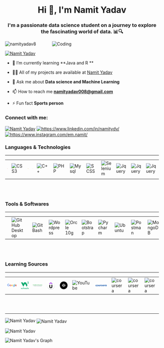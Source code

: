 
<h1 align="center">Hi 👋, I'm Namit Yadav</h1>
<h3 align="center">I'm a passionate data science student on a journey to explore the fascinating world of data. 📊🔍 </h3>
<img align="right" alt="Coding" width="350"src="https://media0.giphy.com/media/CuuSHzuc0O166MRfjt/giphy.gif?cid=ecf05e472lc2r02t0q9a0y0tajxv8mts9b4y11yrojdxdw5r&ep=v1_gifs_search&rid=giphy.gif&ct=g">
<p align="left"> <img src="https://komarev.com/ghpvc/?username=namityadav8&label=Profile%20views&color=0e75b6&style=flat" alt="namityadav8" /> </p>

<p align="left"> <a href="https://twitter.com/namit_ydv" target="blank"><img src="https://img.shields.io/twitter/follow/Namit Yadav?logo=twitter&style=for-the-badge" alt="Namit Yadav" /></a> </p>

- 🌱 I’m currently learning **Java and R **

- 👨‍💻 All of my projects are available at <a href="https://github.com/Namityadav8"> Namit Yadav</a>

- 💬 Ask me about **Data science and Machine Learning**

- 📫 How to reach me **namityadav008@gmail.com**

- ⚡ Fun fact **Sports person**

<h3 align="left">Connect with me:</h3>
<p align="left">
<a href="https://twitter.com/namit_ydv" target="blank"><img align="center" src="https://raw.githubusercontent.com/rahuldkjain/github-profile-readme-generator/master/src/images/icons/Social/twitter.svg" alt="Namit Yadav" height="30" width="40" /></a>
<a href="https://www.linkedin.com/in/namitydv/" target="blank"><img align="center" src="https://raw.githubusercontent.com/rahuldkjain/github-profile-readme-generator/master/src/images/icons/Social/linked-in-alt.svg" alt="https://www.linkedin.com/in/namitydv/" height="30" width="40" /></a>
<a href="https://www.instagram.com/em.namit/" target="blank"><img align="center" src="https://raw.githubusercontent.com/rahuldkjain/github-profile-readme-generator/master/src/images/icons/Social/instagram.svg" alt="https://www.instagram.com/em.namit/" height="30" width="40" /></a>
</p>

### Languages & Technologies

<hr/>

| | | | | | | | | | | | |
| --- | --- | --- | --- | --- | --- | --- | --- | --- | --- | --- | --- |
| <img align="left" alt="HTML5" width="40px" src="https://raw.githubusercontent.com/github/explore/80688e429a7d4ef2fca1e82350fe8e3517d3494d/topics/html/html.png" /> | <img align="left" alt="CSS3" width="40px" src="https://upload.wikimedia.org/wikipedia/commons/d/d5/CSS3_logo_and_wordmark.svg" /> | <img align="left" alt="JavaScript" width="40px" src="https://raw.githubusercontent.com/github/explore/80688e429a7d4ef2fca1e82350fe8e3517d3494d/topics/javascript/javascript.png" /> | <img align="left" alt="Python" width="40px" src="https://raw.githubusercontent.com/github/explore/80688e429a7d4ef2fca1e82350fe8e3517d3494d/topics/python/python.png" /> | <img align="left" alt="C++" width="40px" src="https://user-images.githubusercontent.com/42747200/46140125-da084900-c26d-11e8-8ea7-c45ae6306309.png" /> | <img align="left" alt="PHP" width="40px" src="https://www.php.net/images/logos/new-php-logo.svg" /> | <img align="left" alt="Mysql" width="40px" src="https://www.mysql.com/common/logos/logo-mysql-170x115.png" /> | <img align="left" alt="SCSS" width="35px" src="https://sass-lang.com/assets/img/logos/logo.svg" /> | <img align="left" alt="Selenium" width="35px" src="https://upload.wikimedia.org/wikipedia/commons/thumb/d/d5/Selenium_Logo.png/220px-Selenium_Logo.png" /> | <img align="left" alt="Jquery" width="35px" src="https://w7.pngwing.com/pngs/399/620/png-transparent-laravel-hd-logo.png" /> |<img align="left" alt="Jquery" width="35px" src="https://upload.wikimedia.org/wikipedia/commons/thumb/a/a7/React-icon.svg/2300px-React-icon.svg.png" /> |<img align="left" alt="Jquery" width="35px" src="https://upload.wikimedia.org/wikipedia/commons/thumb/4/4c/Typescript_logo_2020.svg/2048px-Typescript_logo_2020.svg.png" /> |
| | | | | | | | | | | | |

<br><br>


### Tools & Softwares

<hr/>

| | | | | | | | | | | |
| --- | --- | --- | --- | --- | --- | --- | --- | --- | --- | --- |
| <img align="left" alt="Visual Studio Code" width="30px" src="https://raw.githubusercontent.com/github/explore/80688e429a7d4ef2fca1e82350fe8e3517d3494d/topics/visual-studio-code/visual-studio-code.png" /> | <img align="left" alt="GitHub Desktop" width="40px" src="https://static.techspot.com/images2/downloads/topdownload/2021/04/2021-04-07-ts3_thumbs-8ba.png" /> | <img align="left" alt="Terminal" width="40px" src="https://raw.githubusercontent.com/github/explore/80688e429a7d4ef2fca1e82350fe8e3517d3494d/topics/terminal/terminal.png" /> | <img align="left" alt="GitBash" width="40px" src="https://git-scm.com/images/logos/downloads/Git-Icon-1788C.png" /> | <img align="left" alt="Wordpress" width="40px" src="https://upload.wikimedia.org/wikipedia/commons/thumb/9/93/Wordpress_Blue_logo.png/1200px-Wordpress_Blue_logo.png" /> | <img align="left" alt="Orcle 10g" width="40px" src="https://i.pinimg.com/236x/e3/b7/9d/e3b79dd42a03cbb6f658ae3efc5e3d5c--oracle-g-bangs.jpg" /> | <img align="left" alt="Bootstrap" width="40px" src="https://upload.wikimedia.org/wikipedia/commons/thumb/b/b2/Bootstrap_logo.svg/2560px-Bootstrap_logo.svg.png" /> | <img align="left" alt="Pycharm" width="40px" src="https://upload.wikimedia.org/wikipedia/commons/thumb/1/1d/PyCharm_Icon.svg/1200px-PyCharm_Icon.svg.png" /> | <img align="left" alt="Ubuntu" width="40px" src="https://assets.ubuntu.com/v1/57a889f6-ubuntu-logo112.png" /> | <img align="left" alt="Postman" width="40px" src="https://static-00.iconduck.com/assets.00/postman-icon-497x512-beb7sy75.png" /> | <img align="left" alt="MongoDB" width="40px" src="https://www.opc-router.de/wp-content/uploads/2021/03/mongodb_thumbnail.png" /> |



<br><br>

### Learning Sources

<hr/>

| | | | | | | | | | |
| --- | --- | --- | --- | --- | --- | --- | --- | --- | --- |
| <img align="left" alt="Google" width="60px" src="https://github.com/03prashantpk/03prashantpk/blob/main/assets/google-2015-google-new-google-icon.svg" /> | <img align="left" alt="W3school" width="50px" src="https://github.com/03prashantpk/03prashantpk/blob/main/assets/w3school.png" /> | <img align="left" alt="gfg" width="60px" src="https://github.com/03prashantpk/03prashantpk/blob/main/assets/geeksforgeeks-17.png" /> | <img align="left" alt="Udemy" width="55px" src="https://github.com/03prashantpk/03prashantpk/blob/main/assets/udemy.webp" /> | <img align="left" alt="Codepen" width="55px" src="https://github.com/03prashantpk/03prashantpk/blob/main/assets/social-32-512.webp" /> | <img align="left" alt="YouTube" width="60px" src="https://static.vecteezy.com/system/resources/thumbnails/022/721/714/small_2x/youtube-logo-for-popular-online-media-content-creation-website-and-application-free-png.png" /> | <img align="left" alt="coursera" width="80px" src="https://github.com/03prashantpk/03prashantpk/blob/main/assets/coursera_logo_icon.png" /> | <img align="left" alt="coursera" width="40px" src="https://static.vecteezy.com/system/resources/previews/022/227/364/non_2x/openai-chatgpt-logo-icon-free-png.png" /> | <img align="left" alt="coursera" width="40px" src="https://freelogopng.com/images/all_img/1656733637logo-canva-png.png" /> | <img align="left" alt="coursera" width="40px" src="https://automationswitch.s3.eu-west-2.amazonaws.com/wp-content/uploads/2023/08/23010947/Mid-journey-logo.png" /> |


<br><br>


<hr/>

<p><img align="left" src="https://github-readme-stats.vercel.app/api/top-langs?username=namityadav8&show_icons=true&locale=en&layout=compact&theme=tokyonight" alt="Namit Yadav" /></p>

<p>&nbsp;<img align="center" src="https://github-readme-stats.vercel.app/api?username=namityadav8&show_icons=true&locale=en&theme=tokyonight" alt="Namit Yadav" /></p>

<p><img align="center" src="https://github-readme-streak-stats.herokuapp.com/?user=namityadav8&theme=tokyonight" alt="Namit Yadav" /></p>


![Namit Yadav's Graph](https://github-readme-activity-graph.vercel.app/graph?username=namityadav8&custom_title=namit%20yadav8's%20GitHub%20Activity%20Graph&bg_color=0D1117&color=7F3FBF&line=7F3FBF&point=7F3FBF&area_color=FFFFFF&title_color=FFFFFF&area=true)


